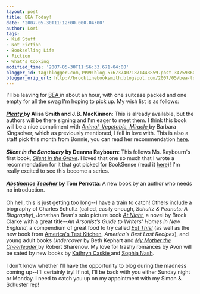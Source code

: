 ```yaml
---
layout: post
title: BEA Today!
date: '2007-05-30T11:12:00.000-04:00'
author: Lori
tags:
- Kid Stuff
- Not Fiction
- Bookselling Life
- Fiction
- What's Cooking
modified_time: '2007-05-30T11:56:33.671-04:00'
blogger_id: tag:blogger.com,1999:blog-5767374071871443859.post-3475986057826289085
blogger_orig_url: http://brooklinebooksmith.blogspot.com/2007/05/bea-today.html
---
```


I'll be leaving for <a href="http://bookexpoamerica.com/App/homepage.cfm?moduleid=42&appname=288">BEA </a>in about an hour, with one suitcase packed and one empty for all the swag I'm hoping to pick up. My wish list is as follows:<br /><br /><strong><a href="http://brookline.booksense.com/NASApp/store/IndexJsp?s=storepicks&amp;page=293413"><em>Plenty</em> </a>by Alisa Smith and J.B. MacKinnon</strong>: This is already available, but the authors will be there signing and I'm eager to meet them. I think this book will be a nice compliment with <a href="http://brookline.booksense.com/NASApp/store/Product?s=showproduct&isbn=9780060852559"><em>Animal, Vegetable, Miracle</em> </a>by Barbara Kingsolver, which as previously mentioned, I fell in love with. This is also a staff pick this month from Bonnie, you can read her recommendation <a href="http://brookline.booksense.com/NASApp/store/IndexJsp?s=storepicks&amp;page=293413">here</a>.<br /><br /><strong><em>Silent in the Sanctuary</em> by Deanna Raybourn</strong>: This follows Ms. Raybourn's first book, <em><a href="http://brookline.booksense.com/NASApp/store/Product?s=showproduct&isbn=9780778324102">Silent in the Grave</a></em>. I loved that one so much that I wrote a recommendation for it that got picked for BookSense (read it <a href="http://www.booksense.com/bspicks/Jan07.jsp">here</a>)! I'm really excited to see this become a series.<br /><br /><a href="http://brookline.booksense.com/NASApp/store/Product?s=showproduct&amp;isbn=9780312358334"><strong><em>Abstinence Teacher</em> </strong></a><strong>by Tom Perrotta</strong>: A new book by an author who needs no introduction.<br /><br />Oh hell, this is just getting too long--I have a train to catch! Others include a biography of Charles Schultz (called, easily enough, <em>Schultz & Peanuts: A Biography</em>), Jonathan Bean's solo picture book <em><a href="http://brookline.booksense.com/NASApp/store/Product?s=showproduct&amp;isbn=9780374304461">At Night</a></em>, a novel by Brock Clarke with a great title--<em>An Arsonist's Guide to Writers' Homes in New England</em>, a compendium of great food to try called <em><a href="http://brookline.booksense.com/NASApp/store/Product?s=showproduct&isbn=9780060885908">Eat This!</a></em> (as well as the new book from <a href="http://www.americastestkitchen.com/">America's Test Kitchen</a>, <em>America's Best Lost Recipes</em>), and young adult books <em>Undercover</em> by Beth Kephart and <a href="http://brookline.booksense.com/NASApp/store/Product?s=showproduct&amp;isbn=9780061148965"><em>My Mother the Cheerleader</em> </a>by Robert Sharenow. My love for trashy romances by Avon will be sated by new books by <a href="http://www.kathryncaskie.com/">Kathryn Caskie </a>and <a href="http://www.sophianash.com/">Sophia Nash</a>.<br /><br />I don't know whether I'll have the opportunity to blog during the madness coming up--I'll certainly try! If not, I'll be back with you either Sunday night or Monday. I need to catch you up on my appointment with my Simon &amp; Schuster rep!